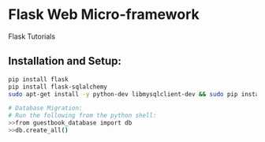 # Flask Web Micro-framework
Flask Tutorials

## Installation and Setup:
```bash
pip install flask
pip install flask-sqlalchemy
sudo apt-get install -y python-dev libmysqlclient-dev && sudo pip install mysqlclient

# Database Migration:
# Run the following from the python shell:
>>from guestbook_database import db
>>db.create_all()

```
